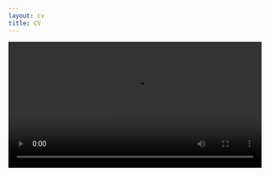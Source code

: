 ```yaml
---
layout: cv
title: CV
---
```


<video width="100%" height="auto" controls loop>
    <source src="/assets/files/Reel-2024-09-11.mp4" type="video/mp4"> 
</video>
